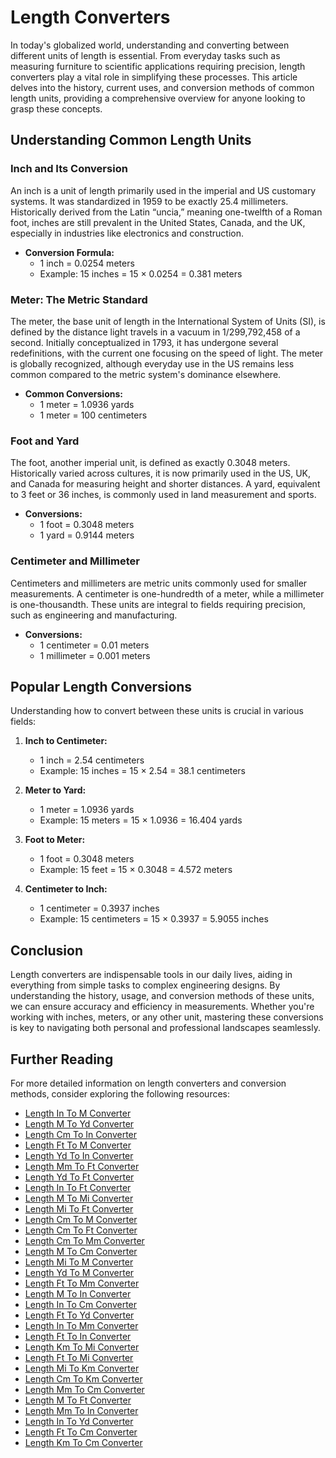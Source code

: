 # Length Converters

In today's globalized world, understanding and converting between different units of length is essential. From everyday tasks such as measuring furniture to scientific applications requiring precision, length converters play a vital role in simplifying these processes. This article delves into the history, current uses, and conversion methods of common length units, providing a comprehensive overview for anyone looking to grasp these concepts.

## Understanding Common Length Units

### Inch and Its Conversion

An inch is a unit of length primarily used in the imperial and US customary systems. It was standardized in 1959 to be exactly 25.4 millimeters. Historically derived from the Latin “uncia,” meaning one-twelfth of a Roman foot, inches are still prevalent in the United States, Canada, and the UK, especially in industries like electronics and construction.

- **Conversion Formula:** 
  - 1 inch = 0.0254 meters
  - Example: 15 inches = 15 × 0.0254 = 0.381 meters

### Meter: The Metric Standard

The meter, the base unit of length in the International System of Units (SI), is defined by the distance light travels in a vacuum in 1/299,792,458 of a second. Initially conceptualized in 1793, it has undergone several redefinitions, with the current one focusing on the speed of light. The meter is globally recognized, although everyday use in the US remains less common compared to the metric system's dominance elsewhere.

- **Common Conversions:**
  - 1 meter = 1.0936 yards
  - 1 meter = 100 centimeters

### Foot and Yard

The foot, another imperial unit, is defined as exactly 0.3048 meters. Historically varied across cultures, it is now primarily used in the US, UK, and Canada for measuring height and shorter distances. A yard, equivalent to 3 feet or 36 inches, is commonly used in land measurement and sports.

- **Conversions:**
  - 1 foot = 0.3048 meters
  - 1 yard = 0.9144 meters

### Centimeter and Millimeter

Centimeters and millimeters are metric units commonly used for smaller measurements. A centimeter is one-hundredth of a meter, while a millimeter is one-thousandth. These units are integral to fields requiring precision, such as engineering and manufacturing.

- **Conversions:**
  - 1 centimeter = 0.01 meters
  - 1 millimeter = 0.001 meters

## Popular Length Conversions

Understanding how to convert between these units is crucial in various fields:

1. **Inch to Centimeter:**
   - 1 inch = 2.54 centimeters
   - Example: 15 inches = 15 × 2.54 = 38.1 centimeters

2. **Meter to Yard:**
   - 1 meter = 1.0936 yards
   - Example: 15 meters = 15 × 1.0936 = 16.404 yards

3. **Foot to Meter:**
   - 1 foot = 0.3048 meters
   - Example: 15 feet = 15 × 0.3048 = 4.572 meters

4. **Centimeter to Inch:**
   - 1 centimeter = 0.3937 inches
   - Example: 15 centimeters = 15 × 0.3937 = 5.9055 inches

## Conclusion

Length converters are indispensable tools in our daily lives, aiding in everything from simple tasks to complex engineering designs. By understanding the history, usage, and conversion methods of these units, we can ensure accuracy and efficiency in measurements. Whether you're working with inches, meters, or any other unit, mastering these conversions is key to navigating both personal and professional landscapes seamlessly.

## Further Reading

For more detailed information on length converters and conversion methods, consider exploring the following resources:

- [Length In To M Converter](https://converters.now/length/in-to-m)
- [Length M To Yd Converter](https://converters.now/length/m-to-yd)
- [Length Cm To In Converter](https://converters.now/length/cm-to-in)
- [Length Ft To M Converter](https://converters.now/length/ft-to-m)
- [Length Yd To In Converter](https://converters.now/length/yd-to-in)
- [Length Mm To Ft Converter](https://converters.now/length/mm-to-ft)
- [Length Yd To Ft Converter](https://converters.now/length/yd-to-ft)
- [Length In To Ft Converter](https://converters.now/length/in-to-ft)
- [Length M To Mi Converter](https://converters.now/length/m-to-mi)
- [Length Mi To Ft Converter](https://converters.now/length/mi-to-ft)
- [Length Cm To M Converter](https://converters.now/length/cm-to-m)
- [Length Cm To Ft Converter](https://converters.now/length/cm-to-ft)
- [Length Cm To Mm Converter](https://converters.now/length/cm-to-mm)
- [Length M To Cm Converter](https://converters.now/length/m-to-cm)
- [Length Mi To M Converter](https://converters.now/length/mi-to-m)
- [Length Yd To M Converter](https://converters.now/length/yd-to-m)
- [Length Ft To Mm Converter](https://converters.now/length/ft-to-mm)
- [Length M To In Converter](https://converters.now/length/m-to-in)
- [Length In To Cm Converter](https://converters.now/length/in-to-cm)
- [Length Ft To Yd Converter](https://converters.now/length/ft-to-yd)
- [Length In To Mm Converter](https://converters.now/length/in-to-mm)
- [Length Ft To In Converter](https://converters.now/length/ft-to-in)
- [Length Km To Mi Converter](https://converters.now/length/km-to-mi)
- [Length Ft To Mi Converter](https://converters.now/length/ft-to-mi)
- [Length Mi To Km Converter](https://converters.now/length/mi-to-km)
- [Length Cm To Km Converter](https://converters.now/length/cm-to-km)
- [Length Mm To Cm Converter](https://converters.now/length/mm-to-cm)
- [Length M To Ft Converter](https://converters.now/length/m-to-ft)
- [Length Mm To In Converter](https://converters.now/length/mm-to-in)
- [Length In To Yd Converter](https://converters.now/length/in-to-yd)
- [Length Ft To Cm Converter](https://converters.now/length/ft-to-cm)
- [Length Km To Cm Converter](https://converters.now/length/km-to-cm)